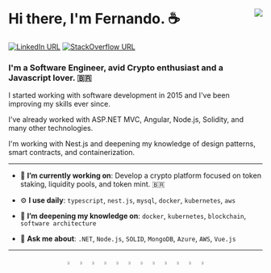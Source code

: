 
<div>
  <img src="https://komarev.com/ghpvc/?username=FernandoPazCavalcante&style=flat-square" align="right"/>
  <h1 align="left">Hi there, I'm Fernando. ☕</h1>
</div>

[![LinkedIn URL](https://img.shields.io/badge/LinkedIn-0077B5?style=for-the-badge&logo=linkedin&logoColor=white)](https://www.linkedin.com/in/fernando-paz-cavalcante/)
[![StackOverflow URL](https://img.shields.io/badge/Stack_Overflow-FE7A16?style=for-the-badge&logo=stack-overflow&logoColor=white)](https://stackoverflow.com/users/8708298/fernando-paz)

### I'm a Software Engineer, avid Crypto enthusiast and a Javascript lover. 🇧🇷


I started working with software development in 2015 and I've been improving my skills ever since.

I've already worked with ASP.NET MVC, Angular, Node.js, Solidity, and many other technologies.

I'm working with Nest.js and deepening my knowledge of design patterns, smart contracts, and containerization.

---
- 🎯 **I’m currently working on**: Develop a crypto platform focused on token staking, liquidity pools, and token mint. 🇧🇷

- ⚙️ **I use daily**: `typescript`, `nest.js`, `mysql`, `docker`, `kubernetes`, `aws`

- 🌱 **I’m deepening my knowledge on**: `docker`, `kubernetes`, `blockchain`, `software architecture`

- 💬 **Ask me about**: `.NET`, `Node.js`, `SOLID`, `MongoDB`, `Azure`, `AWS`, `Vue.js`
---
<div align="center" style="display=flex">
  <img width="4%" src="https://cdn.jsdelivr.net/gh/devicons/devicon/icons/dotnetcore/dotnetcore-original.svg" />
  <img width="4%" src="https://cdn.jsdelivr.net/gh/devicons/devicon/icons/nodejs/nodejs-original.svg" />
  <img width="4%" src="https://cdn.jsdelivr.net/gh/devicons/devicon/icons/vuejs/vuejs-original.svg" />
  <img width="4%" src="https://cdn.jsdelivr.net/gh/devicons/devicon/icons/solidity/solidity-original.svg" />  
  <img width="4%" src="https://cdn.jsdelivr.net/gh/devicons/devicon/icons/mongodb/mongodb-original.svg" />
  <img width="4%" style="border-radius=5%" src="https://cdn.jsdelivr.net/gh/devicons/devicon/icons/microsoftsqlserver/microsoftsqlserver-plain.svg" />
  <img width="4%" src="https://cdn.jsdelivr.net/gh/devicons/devicon/icons/azure/azure-original.svg" />
  <img width="4%" src="https://cdn.jsdelivr.net/gh/devicons/devicon/icons/amazonwebservices/amazonwebservices-original.svg" />
  <img width="4%" src="https://cdn.jsdelivr.net/gh/devicons/devicon/icons/mysql/mysql-original-wordmark.svg" />
  <img width="4%" src="https://cdn.jsdelivr.net/gh/devicons/devicon/icons/nestjs/nestjs-plain.svg" />
  <img width="4%" src="https://cdn.jsdelivr.net/gh/devicons/devicon/icons/docker/docker-original.svg" />
  <img width="4%" src="https://cdn.jsdelivr.net/gh/devicons/devicon/icons/kubernetes/kubernetes-plain.svg" />
</div>

